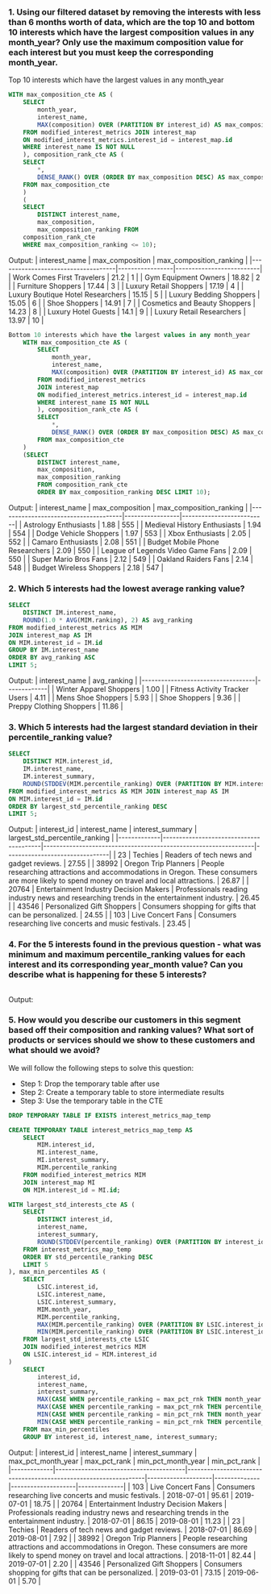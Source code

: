 ### 1. Using our filtered dataset by removing the interests with less than 6 months worth of data, which are the top 10 and bottom 10 interests which have the largest composition values in any month_year? Only use the maximum composition value for each interest but you must keep the corresponding month_year.

Top 10 interests which have the largest values in any month_year

```sql
WITH max_composition_cte AS (
    SELECT
        month_year,
        interest_name,
        MAX(composition) OVER (PARTITION BY interest_id) AS max_composition
    FROM modified_interest_metrics JOIN interest_map
    ON modified_interest_metrics.interest_id = interest_map.id
    WHERE interest_name IS NOT NULL
    ), composition_rank_cte AS (
    SELECT
        *,
        DENSE_RANK() OVER (ORDER BY max_composition DESC) AS max_composition_ranking
    FROM max_composition_cte
    )
    (
    SELECT
        DISTINCT interest_name,
        max_composition,
        max_composition_ranking FROM
    composition_rank_cte
    WHERE max_composition_ranking <= 10);
```

Output:
| interest_name | max_composition | max_composition_ranking |
|------------------------------------|-----------------|--------------------------|
| Work Comes First Travelers | 21.2 | 1 |
| Gym Equipment Owners | 18.82 | 2 |
| Furniture Shoppers | 17.44 | 3 |
| Luxury Retail Shoppers | 17.19 | 4 |
| Luxury Boutique Hotel Researchers | 15.15 | 5 |
| Luxury Bedding Shoppers | 15.05 | 6 |
| Shoe Shoppers | 14.91 | 7 |
| Cosmetics and Beauty Shoppers | 14.23 | 8 |
| Luxury Hotel Guests | 14.1 | 9 |
| Luxury Retail Researchers | 13.97 | 10 |

```sql
Bottom 10 interests which have the largest values in any month_year
    WITH max_composition_cte AS (
		SELECT
			month_year,
			interest_name,
			MAX(composition) OVER (PARTITION BY interest_id) AS max_composition
		FROM modified_interest_metrics
        JOIN interest_map
        ON modified_interest_metrics.interest_id = interest_map.id
		WHERE interest_name IS NOT NULL
        ), composition_rank_cte AS (
		SELECT
			*,
            DENSE_RANK() OVER (ORDER BY max_composition DESC) AS max_composition_ranking
		FROM max_composition_cte
    )
    (SELECT
		DISTINCT interest_name,
        max_composition,
        max_composition_ranking
        FROM composition_rank_cte
		ORDER BY max_composition_ranking DESC LIMIT 10);
```

Output:
| interest_name | max_composition | max_composition_ranking |
|--------------------------------------|-----------------|--------------------------|
| Astrology Enthusiasts | 1.88 | 555 |
| Medieval History Enthusiasts | 1.94 | 554 |
| Dodge Vehicle Shoppers | 1.97 | 553 |
| Xbox Enthusiasts | 2.05 | 552 |
| Camaro Enthusiasts | 2.08 | 551 |
| Budget Mobile Phone Researchers | 2.09 | 550 |
| League of Legends Video Game Fans | 2.09 | 550 |
| Super Mario Bros Fans | 2.12 | 549 |
| Oakland Raiders Fans | 2.14 | 548 |
| Budget Wireless Shoppers | 2.18 | 547 |

### 2. Which 5 interests had the lowest average ranking value?

```sql
SELECT
	DISTINCT IM.interest_name,
    ROUND(1.0 * AVG(MIM.ranking), 2) AS avg_ranking
FROM modified_interest_metrics AS MIM
JOIN interest_map AS IM
ON MIM.interest_id = IM.id
GROUP BY IM.interest_name
ORDER BY avg_ranking ASC
LIMIT 5;
```

Output:
| interest_name | avg_ranking |
|-----------------------------------|-------------|
| Winter Apparel Shoppers | 1.00 |
| Fitness Activity Tracker Users | 4.11 |
| Mens Shoe Shoppers | 5.93 |
| Shoe Shoppers | 9.36 |
| Preppy Clothing Shoppers | 11.86 |

### 3. Which 5 interests had the largest standard deviation in their percentile_ranking value?

```sql
SELECT
    DISTINCT MIM.interest_id,
    IM.interest_name,
    IM.interest_summary,
    ROUND(STDDEV(MIM.percentile_ranking) OVER (PARTITION BY MIM.interest_id),2) AS largest_std_percentile_ranking
FROM modified_interest_metrics AS MIM JOIN interest_map AS IM
ON MIM.interest_id = IM.id
ORDER BY largest_std_percentile_ranking DESC
LIMIT 5;
```

Output:
| interest_id | interest_name | interest_summary | largest_std_percentile_ranking |
|-------------|----------------------------------------|-----------------------------------------------------------------|--------------------------------|
| 23 | Techies | Readers of tech news and gadget reviews. | 27.55 |
| 38992 | Oregon Trip Planners | People researching attractions and accommodations in Oregon. These consumers are more likely to spend money on travel and local attractions. | 26.87 |
| 20764 | Entertainment Industry Decision Makers | Professionals reading industry news and researching trends in the entertainment industry. | 26.45 |
| 43546 | Personalized Gift Shoppers | Consumers shopping for gifts that can be personalized. | 24.55 |
| 103 | Live Concert Fans | Consumers researching live concerts and music festivals. | 23.45 |

### 4. For the 5 interests found in the previous question - what was minimum and maximum percentile_ranking values for each interest and its corresponding year_month value? Can you describe what is happening for these 5 interests?

```sql

```

Output:

### 5. How would you describe our customers in this segment based off their composition and ranking values? What sort of products or services should we show to these customers and what should we avoid?

We will follow the following steps to solve this question:

- Step 1: Drop the temporary table after use
- Step 2: Create a temporary table to store intermediate results
- Step 3: Use the temporary table in the CTE

```sql
DROP TEMPORARY TABLE IF EXISTS interest_metrics_map_temp

CREATE TEMPORARY TABLE interest_metrics_map_temp AS
    SELECT
        MIM.interest_id,
        MI.interest_name,
        MI.interest_summary,
        MIM.percentile_ranking
    FROM modified_interest_metrics MIM
    JOIN interest_map MI
    ON MIM.interest_id = MI.id;

WITH largest_std_interests_cte AS (
    SELECT
        DISTINCT interest_id,
        interest_name,
        interest_summary,
        ROUND(STDDEV(percentile_ranking) OVER (PARTITION BY interest_id), 2) AS std_percentile_ranking
    FROM interest_metrics_map_temp
    ORDER BY std_percentile_ranking DESC
    LIMIT 5
), max_min_percentiles AS (
    SELECT
        LSIC.interest_id,
        LSIC.interest_name,
        LSIC.interest_summary,
        MIM.month_year,
        MIM.percentile_ranking,
        MAX(MIM.percentile_ranking) OVER (PARTITION BY LSIC.interest_id) AS max_pct_rnk,
        MIN(MIM.percentile_ranking) OVER (PARTITION BY LSIC.interest_id) AS min_pct_rnk
    FROM largest_std_interests_cte LSIC
    JOIN modified_interest_metrics MIM
    ON LSIC.interest_id = MIM.interest_id
)
	SELECT
        interest_id,
        interest_name,
        interest_summary,
        MAX(CASE WHEN percentile_ranking = max_pct_rnk THEN month_year END) AS max_pct_month_year,
        MAX(CASE WHEN percentile_ranking = max_pct_rnk THEN percentile_ranking END) AS max_pct_rnk,
        MIN(CASE WHEN percentile_ranking = min_pct_rnk THEN month_year END) AS min_pct_month_year,
        MIN(CASE WHEN percentile_ranking = min_pct_rnk THEN percentile_ranking END) AS min_pct_rnk
    FROM max_min_percentiles
    GROUP BY interest_id, interest_name, interest_summary;
```

Output:
| interest_id | interest_name | interest_summary | max_pct_month_year | max_pct_rank | min_pct_month_year | min_pct_rank |
|-------------|----------------------------------------|-----------------------------------------------------------------|--------------------|--------------|--------------------|--------------|
| 103 | Live Concert Fans | Consumers researching live concerts and music festivals. | 2018-07-01 | 95.61 | 2019-07-01 | 18.75 |
| 20764 | Entertainment Industry Decision Makers | Professionals reading industry news and researching trends in the entertainment industry. | 2018-07-01 | 86.15 | 2019-08-01 | 11.23 |
| 23 | Techies | Readers of tech news and gadget reviews. | 2018-07-01 | 86.69 | 2019-08-01 | 7.92 |
| 38992 | Oregon Trip Planners | People researching attractions and accommodations in Oregon. These consumers are more likely to spend money on travel and local attractions. | 2018-11-01 | 82.44 | 2019-07-01 | 2.20 |
| 43546 | Personalized Gift Shoppers | Consumers shopping for gifts that can be personalized. | 2019-03-01 | 73.15 | 2019-06-01 | 5.70 |
